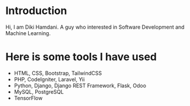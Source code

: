 # Introduction
Hi, I am Diki Hamdani. A guy who interested in Software Development and Machine Learning.

# Here is some tools I have used
- HTML, CSS, Bootstrap, TailwindCSS
- PHP, CodeIgniter, Laravel, Yii
- Python, Django, Django REST Framework, Flask, Odoo
- MySQL, PostgreSQL
- TensorFlow

<!---
Dikihmd01/Dikihmd01 is a ✨ special ✨ repository because its `README.md` (this file) appears on your GitHub profile.
You can click the Preview link to take a look at your changes.
--->
